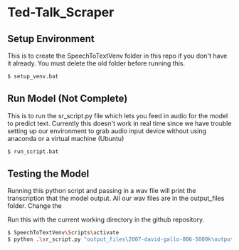 # Ted-Talk_Scraper

## Setup Environment
This is to create the SpeechToTextVenv folder in this repo if you don't have it already. You must delete the old folder before running this.

```bash
$ setup_venv.bat
```

## Run Model (Not Complete)
This is to run the sr_script.py file which lets you feed in audio for the model to predict text. Currently this doesn't work in real time since we have trouble setting up our environment to grab audio input device without using anaconda or a virtual machine (Ubuntu)

```bash
$ run_script.bat
```

## Testing the Model
Running this python script and passing in a wav file will print the transcription that the model output. All our wav files are in the output_files folder. Change the 

Run this with the current working directory in the github repository.
```bash
$ SpeechToTextVenv\Scripts\activate
$ python .\sr_script.py "output_files\2007-david-gallo-006-5000k\output_0.wav"
```
